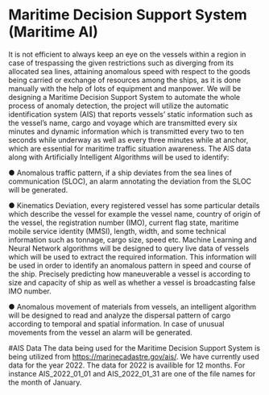 # Maritime Decision Support System (Maritime AI)

It is not efficient to always keep an eye on the vessels within a region in case of trespassing the given restrictions such as diverging from its allocated sea lines, attaining anomalous speed with respect to the goods being carried or exchange of resources among the ships, as it is done manually with the help of lots of equipment and manpower. We will be designing a Maritime Decision Support System to automate the whole process of anomaly detection, the project will utilize the automatic identification system (AIS) that reports vessels’ static information such as the vessel’s name, cargo and voyage which are transmitted every six minutes and dynamic information which is transmitted every two to ten seconds while underway as well as every three minutes while at anchor, which are essential for maritime traffic situation awareness. The AIS data along with Artificially Intelligent Algorithms will be used to identify:

● Anomalous traffic pattern, if a ship deviates from the sea lines of communication (SLOC), an alarm annotating the deviation from the SLOC will be generated.

● Kinematics Deviation, every registered vessel has some particular details which describe the vessel for example the vessel name, country of origin of the vessel, the registration number (IMO), current flag state, maritime mobile service identity (MMSI), length, width, and some technical information such as tonnage, cargo size, speed etc. Machine Learning and Neural Network algorithms will be designed to query live data of vessels which will be used to extract the required information. This information will be used in order to identify an anomalous pattern in speed and course of the ship. Precisely predicting how maneuverable a vessel is according to size and capacity of ship as well as whether a vessel is broadcasting false IMO number.

● Anomalous movement of materials from vessels, an intelligent algorithm will be designed to read and analyze the dispersal pattern of cargo according to temporal and spatial information. In case of unusual movements from the vessel an alarm will be generated.

#AIS Data
The data being used for the Maritime Decision Support System is being utilized from https://marinecadastre.gov/ais/. We have currently used data for the year 2022. The data for 2022 is availible for 12 months. For instance AIS_2022_01_01 and AIS_2022_01_31 are one of the file names for the month of January.
